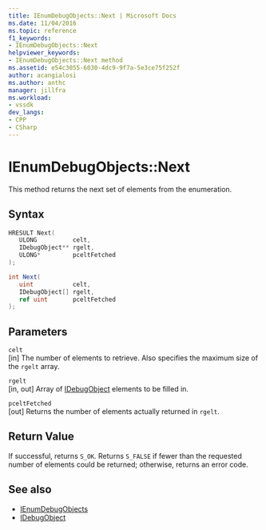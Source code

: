```yaml
---
title: IEnumDebugObjects::Next | Microsoft Docs
ms.date: 11/04/2016
ms.topic: reference
f1_keywords:
- IEnumDebugObjects::Next
helpviewer_keywords:
- IEnumDebugObjects::Next method
ms.assetid: e54c3055-6030-4dc9-9f7a-5e3ce75f252f
author: acangialosi
ms.author: anthc
manager: jillfra
ms.workload:
- vssdk
dev_langs:
- CPP
- CSharp
---
```

# IEnumDebugObjects::Next
This method returns the next set of elements from the enumeration.

## Syntax

```cpp
HRESULT Next(
   ULONG          celt,
   IDebugObject** rgelt,
   ULONG*         pceltFetched
);
```

```csharp
int Next(
   uint           celt,
   IDebugObject[] rgelt,
   ref uint       pceltFetched
);
```

## Parameters
`celt`\
[in] The number of elements to retrieve. Also specifies the maximum size of the `rgelt` array.

`rgelt`\
[in, out] Array of [IDebugObject](../../../extensibility/debugger/reference/idebugobject.md) elements to be filled in.

`pceltFetched`\
[out] Returns the number of elements actually returned in `rgelt`.

## Return Value
 If successful, returns `S_OK`. Returns `S_FALSE` if fewer than the requested number of elements could be returned; otherwise, returns an error code.

## See also
- [IEnumDebugObjects](../../../extensibility/debugger/reference/ienumdebugobjects.md)
- [IDebugObject](../../../extensibility/debugger/reference/idebugobject.md)
